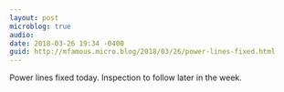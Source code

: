 ```yaml
---
layout: post
microblog: true
audio: 
date: 2018-03-26 19:34 -0400
guid: http://mfamous.micro.blog/2018/03/26/power-lines-fixed.html
---
```

Power lines fixed today. Inspection to follow later in the week. 
